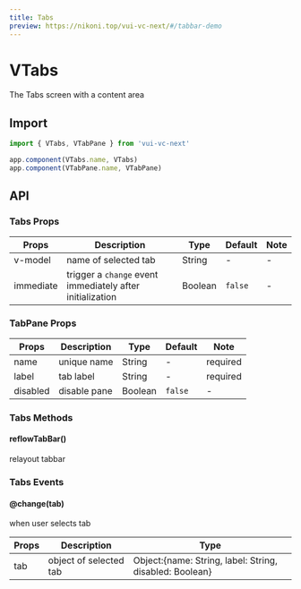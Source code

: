 ```yaml
---
title: Tabs
preview: https://nikoni.top/vui-vc-next/#/tabbar-demo
---
```


# VTabs

The Tabs screen with a content area

## Import

```js
import { VTabs, VTabPane } from 'vui-vc-next'

app.component(VTabs.name, VTabs)
app.component(VTabPane.name, VTabPane)
```

## API

### Tabs Props
|Props | Description | Type | Default | Note|
|----|-----|------|------|------|
|v-model|name of selected tab|String|-|-|
|immediate|trigger a `change` event immediately after initialization|Boolean|`false`|-|

### TabPane Props
|Props | Description | Type | Default | Note|
|----|-----|------|------|------|
|name|unique name|String|-|required|
|label|tab label|String|-|required|
|disabled|disable pane|Boolean|`false`|-|

### Tabs Methods

#### reflowTabBar()
relayout tabbar

### Tabs Events

#### @change(tab)
when user selects tab

|Props | Description | Type|
|----|-----|------|
| tab | object of selected tab | Object:{name: String, label: String, disabled: Boolean}|

<v-back-top />

<script setup>
import VBackTop from './misc/backTop.vue'
</script>
